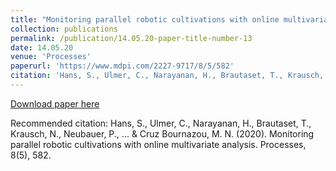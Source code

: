 ```yaml
---
title: "Monitoring parallel robotic cultivations with online multivariate analysis"
collection: publications
permalink: /publication/14.05.20-paper-title-number-13
date: 14.05.20
venue: 'Processes'
paperurl: 'https://www.mdpi.com/2227-9717/8/5/582'
citation: 'Hans, S., Ulmer, C., Narayanan, H., Brautaset, T., Krausch, N., Neubauer, P., ... &amp; Cruz Bournazou, M. N. (2020). Monitoring parallel robotic cultivations with online multivariate analysis. Processes, 8(5), 582.'
---
```

[Download paper here](https://www.mdpi.com/2227-9717/8/5/582)

Recommended citation: Hans, S., Ulmer, C., Narayanan, H., Brautaset, T., Krausch, N., Neubauer, P., ... & Cruz Bournazou, M. N. (2020). Monitoring parallel robotic cultivations with online multivariate analysis. Processes, 8(5), 582.